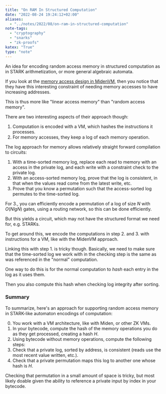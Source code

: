 ```yaml
---
title: "On RAM In Structured Computation"
date: "2022-08-24 19:24:12+02:00"
aliases:
  - "../notes/2022/08/on-ram-in-structured-computation"
note-tags:
  - "cryptography"
  - "snarks"
  - "zk-proofs"
katex: "True"
type: "note"
---
```


An idea for encoding random access memory in structured computation as in
STARK arithmetization, or more general algebraic automata.

<!--more-->

If you look at the [memory access design in MidenVM](https://maticnetwork.github.io/miden/design/chiplets/memory.html), then you notice
that they have this interesting constraint of needing memory accesses
to have increasing addresses.

This is thus more like "linear access memory" than "random access memory".

There are two interesting aspects of their approach though:

1. Computation is encoded with a VM, which hashes the instructions it processes.
2. For memory accesses, they keep a log of each memory operation.

The log approach for memory allows relatively straight forward compilation
to circuits:

1. With a time-sorted memory log, replace each read to memory with an access in
the private log, and each write with a constraint check to the private log.
2. With an access-sorted memory log, prove that the log is consistent,
in that when the values read come from the latest write, etc.
3. Prove that you know a permutation such that the access-sorted log permutes
to the time-sorted log.

For 3., you can efficiently encode a permutation of a log of size $N$ with $O(N lg N)$ gates,
using a routing network, so this can be done efficiently.

But this yields a circuit, which may not have the structured format
we need for, e.g. STARKs.

To get around this, we encode the computations in step 2. and 3. with
instructions for a VM, like with the MidenVM approach. 

Linking this with step 1. is tricky though.
Basically, we need to make sure that the time-sorted log we work with
in the checking step is the same as was referenced in the "normal" computation.

One way to do this is for the normal computation to *hash* each entry
in the log as it uses them.

Then you also compute this hash when checking log integrity after sorting.

### Summary

To summarize, here's an approach for supporting random access memory in
STARK-like automaton encodings of computation:

0. You work with a VM architecture, like with Miden, or other ZK VMs.
1. In your bytecode, compute the hash of the memory operations you do as
they get processed, creating a hash $H$.
2. Using bytecode without memory operations, compute the following steps:
3. Check that a private log, sorted by address, is consistent (reads use the most recent value written, etc.).
4. Check that a private permutation maps this log to another one whose
hash is $H$.

Checking that permutation in a small amount of space is tricky, but
most likely doable given the ability to reference a private input
by index in your bytecode.